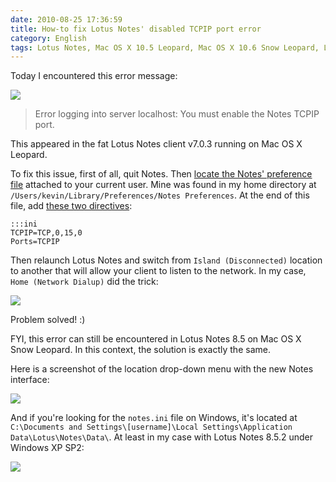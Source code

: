 ```yaml
---
date: 2010-08-25 17:36:59
title: How-to fix Lotus Notes' disabled TCPIP port error
category: English
tags: Lotus Notes, Mac OS X 10.5 Leopard, Mac OS X 10.6 Snow Leopard, Lotus Notes, Apple, macOS, Network
---
```


Today I encountered this error message:

![](/uploads/2010/lotus-notes-tcp-ip-error.png)

> Error logging into server localhost: You must enable the Notes TCPIP port.

This appeared in the fat Lotus Notes client v7.0.3 running on Mac OS X Leopard.

To fix this issue, first of all, quit Notes. Then [locate the Notes' preference
file](http://www-01.ibm.com/support/docview.wss?uid=swg21090921) attached to
your current user. Mine was found in my home directory at
`/Users/kevin/Library/Preferences/Notes Preferences`. At the end of this file,
add [these two directives](http://macosx.com/forums/1277870-post4.html):

    :::ini
    TCPIP=TCP,0,15,0
    Ports=TCPIP

Then relaunch Lotus Notes and switch from `Island (Disconnected)` location to
another that will allow your client to listen to the network. In my case,
`Home (Network Dialup)` did the trick:

![](/uploads/2010/lotus-notes-location-switch.png)

Problem solved! :)

FYI, this error can still be encountered in Lotus Notes 8.5 on Mac OS X
Snow Leopard. In this context, the solution is exactly the same.

Here is a screenshot of the location drop-down menu with the new Notes
interface:

![](/uploads/2010/lotus-notes-8-5-location-switch.png)

And if you're looking for the `notes.ini` file on Windows, it's located at
`C:\Documents and Settings\[username]\Local Settings\Application Data\Lotus\Notes\Data\`.
At least in my case with Lotus Notes 8.5.2 under Windows XP SP2:

![](/uploads/2010/notes-ini-location-windows-xp.png)
